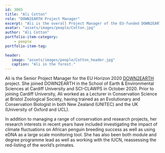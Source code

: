 ```yaml
---
id: 3065
title: "Ali Cotton"
role: "DOWN2EARTH Project Manager"
excerpt: "Ali is the overall Project Manager of the EU-funded DOWN2EARTH project based in the School of Earth & Environmental Sciences at Cardiff University."
avatar: "assets/images/people/Cotton.jpg"
author: "Ali Cotton"
portfolio-item-category:
    - people
portfolio-item-tag:
    
header:
   image: "assets/images/people/Cotton_header.jpg"
   caption: "Ali in the forest."
---
```


Ali is the Senior Project Manager for the EU Horizon 2020 [DOWN2EARTH](https://cordis.europa.eu/project/rcn/228999) project. She joined DOWN2EARTH in the School of Earth & Environmental Sciences at Cardiff University and SCI-CLAWPS in October 2020. Prior to joining Cardiff University, Ali worked as a Lecturer in Conservation Science at Bristol Zoological Society, having trained as an Evolutionary and Conservation Biologist in both New Zealand (UNITEC) and the UK (University of Oxford and UCL). 

In addition to managing a range of conservation and research projects, her research interests in recent years have included investigating the impact of climate fluctuations on African penguin breeding success as well as using eDNA as a large scale monitoring tool. She has also been both module and degree programme lead as well as working with the IUCN, reassessing the red-listing of the world’s primates.    
